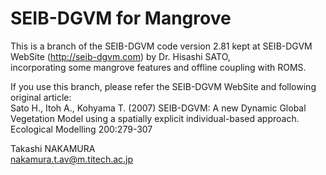 # SEIB-DGVM for Mangrove

This is a branch of the SEIB-DGVM code version 2.81 kept at 
SEIB-DGVM WebSite (<http://seib-dgvm.com>) by Dr. Hisashi SATO,  
incorporating some mangrove features and offline coupling with ROMS.

If you use this branch, please refer the SEIB-DGVM WebSite and following original article:  
Sato H., Itoh A., Kohyama T. (2007) SEIB-DGVM: A new Dynamic Global Vegetation Model using a spatially explicit individual-based approach. Ecological Modelling 200:279-307

Takashi NAKAMURA  
<nakamura.t.av@m.titech.ac.jp>
